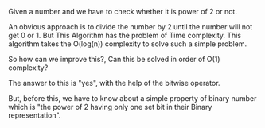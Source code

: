 Given a number and we have to check whether it is power of 2 or not.

An obvious approach is to divide the number by 2 until the number will not get 0 or 1. But This Algorithm has the problem of Time complexity. This algorithm takes the O(log(n)) complexity to solve such a simple problem.

So how can we improve this?, Can this be solved in order of O(1) complexity?

The answer to this is "yes", with the help of the bitwise operator.

But, before this, we have to know about a simple property of binary number which is "the power of 2 having only one set bit in their Binary representation".
